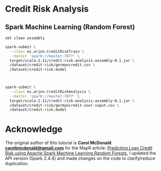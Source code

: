 # Credit Risk Analysis
## Spark Machine Learning (Random Forest) 



```bash
sbt clean assembly

spark-submit \
  --class es.arjon.CreditRiskTrain \
  --master 'spark://master:7077' \
  target/scala-2.11/credit-risk-analysis-assembly-0.1.jar \
  /dataset/credit-risk/germancredit.csv \
  /dataset/credit-risk.model
    


spark-submit \
  --class es.arjon.CreditRiskAnalysis \
  --master 'spark://master:7077' \
  target/scala-2.11/credit-risk-analysis-assembly-0.1.jar \
  /dataset/credit-risk/germancredit-user-input.csv \
  /dataset/credit-risk.model
```

# Acknowledge
The original author of this tutorial is **Carol McDonald <caroljmcdonald@gmail.com>** for the MapR article: [Predicting Loan Credit Risk using Apache Spark Machine Learning Random Forests](https://mapr.com/blog/predicting-loan-credit-risk-using-apache-spark-machine-learning-random-forests/), 
I updated the API version (Spark 2.4.4) and made changes on the code to clarify/reduce duplication.  
